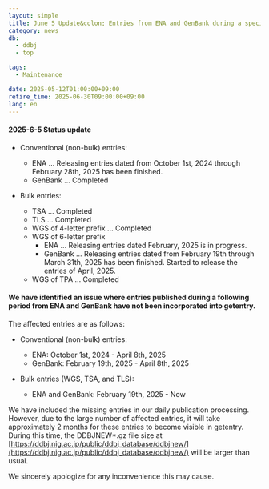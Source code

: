 ```yaml
---
layout: simple
title: June 5 Update&colon; Entries from ENA and GenBank during a specific period are not being reflected in getentry
category: news
db:
  - ddbj
  - top

tags:
  - Maintenance

date: 2025-05-12T01:00:00+09:00
retire_time: 2025-06-30T09:00:00+09:00
lang: en
---
```


#### 2025-6-5 Status update 

- Conventional (non-bulk) entries:
    - ENA ... Releasing entries dated from October 1st, 2024 through February 28th, 2025 has been finished.
    - GenBank ... Completed

- Bulk entries:
    - TSA ... Completed
    - TLS ... Completed
    - WGS of 4-letter prefix ... Completed
    - WGS of 6-letter prefix
        - ENA ... Releasing entries dated February, 2025 is in progress.
        - GenBank ... Releasing entries dated from February 19th through March 31th, 2025 has been finished. Started to release  the entries of April, 2025.
    - WGS of TPA ... Completed


#### We have identified an issue where entries published during a following period from ENA and GenBank have not been incorporated into getentry.

The affected entries are as follows:
- Conventional (non-bulk) entries:
    - ENA: October 1st, 2024 - April 8th, 2025
    - GenBank: February 19th, 2025 - April 8th, 2025

- Bulk entries (WGS, TSA, and TLS):
    - ENA and GenBank: February 19th, 2025 - Now

We have included the missing entries in our daily publication processing. However, due to the large number of affected entries, it will take approximately 2 months for these entries to become visible in getentry. During this time, the DDBJNEW*.gz file size at 
[https://ddbj.nig.ac.jp/public/ddbj_database/ddbjnew/](https://ddbj.nig.ac.jp/public/ddbj_database/ddbjnew/) will be larger than usual.

We sincerely apologize for any inconvenience this may cause.
